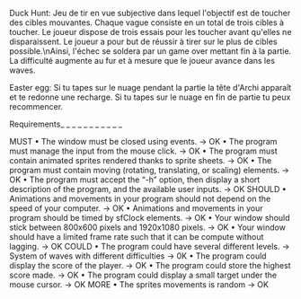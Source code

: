 Duck Hunt:
    Jeu de tir en vue subjective dans lequel l'objectif est de toucher des cibles mouvantes.
    Chaque vague consiste en un total de trois cibles à toucher.
    Le joueur dispose de trois essais pour les toucher avant qu'elles ne disparaissent.
    Le joueur a pour but de réussir à tirer sur le plus de cibles possible.\nAinsi,
    l'échec se soldera par un game over mettant fin à la partie.
    La difficulté augmente au fur et à mesure que le joueur avance dans les waves.

Easter egg:
    Si tu tapes sur le nuage pendant la partie la tête d'Archi apparaît et te redonne une recharge.
    Si tu tapes sur le nuage en fin de partie tu peux recommencer.

Requirements_ _ _ _ _ _ _ _ _ _ _

MUST
• The window must be closed using events. -> OK
• The program must manage the input from the mouse click. -> OK
• The program must contain animated sprites rendered thanks to sprite sheets. -> OK
• The program must contain moving (rotating, translating, or scaling) elements. -> OK
• The program must accept the “-h” option, then display a short description of the program, and the
available user inputs. -> OK
SHOULD
• Animations and movements in your program should not depend on the speed of your computer. -> OK
• Animations and movements in your program should be timed by sfClock elements. -> OK
• Your window should stick between 800x600 pixels and 1920x1080 pixels. -> OK
• Your window should have a limited frame rate such that it can be compute without lagging. -> OK
COULD
• The program could have several different levels. -> System of waves with different difficulties -> 0K
• The program could display the score of the player. -> OK
• The program could store the highest score made. -> OK
• The program could display a small target under the mouse cursor. -> OK
MORE
• The sprites movements is random -> OK

